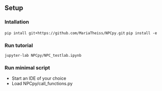 ## Setup 


### Intallation 

`pip intall git+https://github.com/MariaTheiss/NPCpy.git`
`pip install -e` 


### Run tutorial 

`jupyter-lab NPCpy/NPC_testlab.ipynb`


### Run minimal script 

- Start an IDE of your choice 
- Load NPCpy/call_functions.py





